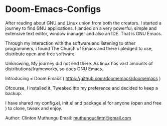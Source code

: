 # Doom-Emacs-Configs

After reading about GNU and Linux union from both the creators. I started a journey to find GNU applications.
I landed on a very powerful, simple and extensive text editor, window manager and also an IDE. That is GNU Emacs.

Through my interaction with the software and listening to other programmers, i found The Church of Emacs and there i
pledged to use, distribute open and free software.

Unknowing, My journey did not end there. As linux has vast amounts of distributions/frameworks, so does GNU Emacs.

Introducing = Doom Emacs ( https://github.com/doomemacs/doomemacs )

Ofcourse, I installed it. Tweaked itto my preference and decided to keep a backup.

I have shared my config.el, init.el and package.el for anyone (open and free ) to clone, tweak and enjoy.

Author: Clinton Muthungu
Email: muthunguclintn@gmail.com
